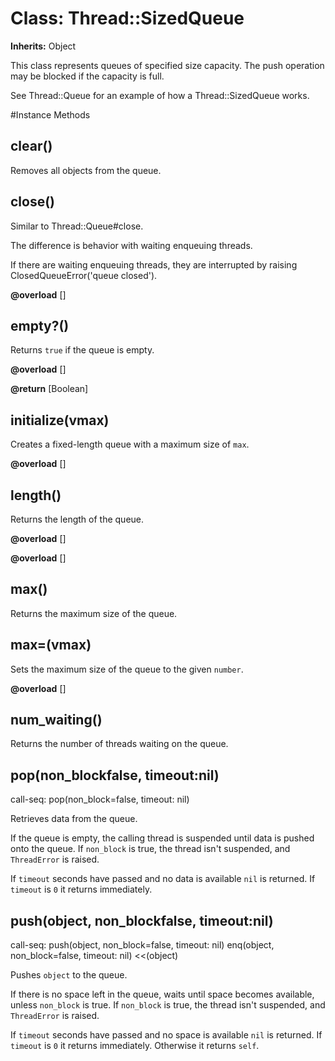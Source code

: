 # Class: Thread::SizedQueue
**Inherits:** Object
    

This class represents queues of specified size capacity.  The push operation
may be blocked if the capacity is full.

See Thread::Queue for an example of how a Thread::SizedQueue works.



#Instance Methods
## clear() [](#method-i-clear)
Removes all objects from the queue.

## close() [](#method-i-close)
Similar to Thread::Queue#close.

The difference is behavior with waiting enqueuing threads.

If there are waiting enqueuing threads, they are interrupted by raising
ClosedQueueError('queue closed').

**@overload** [] 

## empty?() [](#method-i-empty?)
Returns `true` if the queue is empty.

**@overload** [] 

**@return** [Boolean] 

## initialize(vmax) [](#method-i-initialize)
Creates a fixed-length queue with a maximum size of `max`.

**@overload** [] 

## length() [](#method-i-length)
Returns the length of the queue.

**@overload** [] 

**@overload** [] 

## max() [](#method-i-max)
Returns the maximum size of the queue.

## max=(vmax) [](#method-i-max=)
Sets the maximum size of the queue to the given `number`.

**@overload** [] 

## num_waiting() [](#method-i-num_waiting)
Returns the number of threads waiting on the queue.

## pop(non_blockfalse, timeout:nil) [](#method-i-pop)
call-seq:
    pop(non_block=false, timeout: nil)

Retrieves data from the queue.

If the queue is empty, the calling thread is suspended until data is pushed
onto the queue. If `non_block` is true, the thread isn't suspended, and
`ThreadError` is raised.

If `timeout` seconds have passed and no data is available `nil` is returned.
If `timeout` is `0` it returns immediately.

## push(object, non_blockfalse, timeout:nil) [](#method-i-push)
call-seq:
    push(object, non_block=false, timeout: nil)
    enq(object, non_block=false, timeout: nil)
    <<(object)

Pushes `object` to the queue.

If there is no space left in the queue, waits until space becomes available,
unless `non_block` is true.  If `non_block` is true, the thread isn't
suspended, and `ThreadError` is raised.

If `timeout` seconds have passed and no space is available `nil` is returned.
If `timeout` is `0` it returns immediately. Otherwise it returns `self`.

